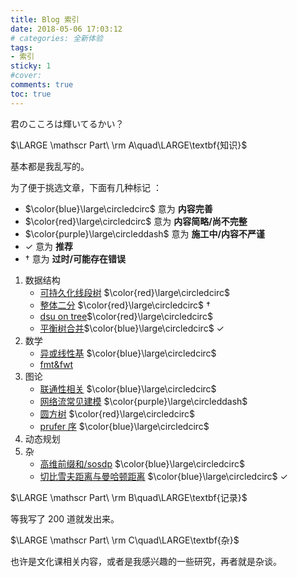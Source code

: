 ```yaml
---
title: Blog 索引
date: 2018-05-06 17:03:12
# categories: 全新体验
tags:
- 索引
sticky: 1
#cover:
comments: true
toc: true
---
```


君のこころは輝いてるかい？

$\LARGE \mathscr Part\ \rm A\quad\LARGE\textbf{知识}$

基本都是我乱写的。

为了便于挑选文章，下面有几种标记 ：
- $\color{blue}\large\circledcirc$ 意为 __内容完善__
- $\color{red}\large\circledcirc$ 意为 __内容简略/尚不完整__
- $\color{purple}\large\circleddash$ 意为 __施工中/内容不严谨__
- $\checkmark$ 意为 __推荐__
- $\dag$ 意为 __过时/可能存在错误__

1. 数据结构
    - [可持久化线段树](//rainlycoris.github.io/#/post/17) $\color{red}\large\circledcirc$
    - [整体二分](//rainlycoris.github.io/#/post/40) $\color{red}\large\circledcirc$ $\dag$
    - [dsu on tree](//rainlycoris.github.io/#/post/44)$\color{red}\large\circledcirc$
    - [平衡树合并](//rainlycoris.github.io/#/post/50)$\color{blue}\large\circledcirc$ $\checkmark$
2. 数学 
    - [异或线性基](//rainlycoris.github.io/#/post/41) $\color{blue}\large\circledcirc$
    - [fmt&fwt]()
3. 图论
    - [联通性相关](//rainlycoris.github.io/#/post/13) $\color{blue}\large\circledcirc$
    - [网络流常见建模](//rainlycoris.github.io/#/post/34) $\color{purple}\large\circleddash$
    - [圆方树](//rainlycoris.github.io/#/post/19) $\color{red}\large\circledcirc$
    - [prufer 序](//rainlycoris.github.io/#/post/54) $\color{blue}\large\circledcirc$
4. 动态规划
5. 杂
    - [高维前缀和/sosdp](//rainlycoris.github.io/#/post/42) $\color{blue}\large\circledcirc$
    - [切比雪夫距离与曼哈顿距离](//rainlycoris.github.io/#/post/48) $\color{blue}\large\circledcirc$ $\checkmark$

$\LARGE \mathscr Part\ \rm B\quad\LARGE\textbf{记录}$

等我写了 200 道就发出来。

$\LARGE \mathscr Part\ \rm C\quad\LARGE\textbf{杂}$

也许是文化课相关内容，或者是我感兴趣的一些研究，再者就是杂谈。